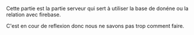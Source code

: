 Cette partie est la partie serveur qui sert à utiliser la base de donéne ou la relation avec firebase.

C'est en cour de reflexion donc nous ne savons pas trop comment faire.
